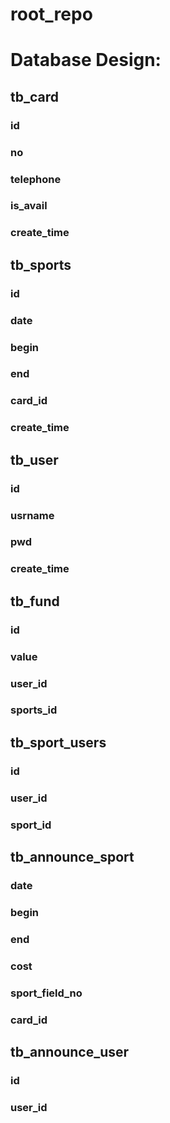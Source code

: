 # root_repo
# Database Design:
## tb_card
### id
### no
### telephone
### is_avail
### create_time
## tb_sports
### id
### date
### begin
### end
### card_id
### create_time
## tb_user
### id
### usrname
### pwd
### create_time
## tb_fund
### id
### value
### user_id
### sports_id
## tb_sport_users
### id
### user_id
### sport_id
## tb_announce_sport
### date
### begin
### end
### cost
### sport_field_no
### card_id
## tb_announce_user
### id
### user_id
